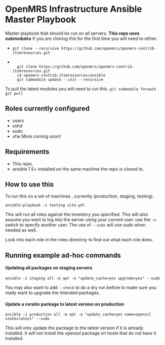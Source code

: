 OpenMRS Infrastructure Ansible Master Playbook
======================
Master playbook that should be run on all servers. **This repo uses submodules** If you are cloning this for the first time you will need to either:
* `git clone --recursive https://github.com/openmrs/openmrs-contrib-itsmresources.git`
* ```

    git clone https://github.com/openmrs/openmrs-contrib-itsmresources.git
    cd openmrs-contrib-itsmresources/ansible
    git submodule update --init --recursive

  ```

To pull the latest modules you will need to run this.
`git submodule foreach git pull`

## Roles currently configured
* users
* sshd
* sudo
* ufw
More coming soon!

## Requirements
* This repo.
* ansible  1.5+ installed on the same machine the repo is cloned to.

## How to use this
To run this on a set of machines , currently (production, staging, testing).

`ansible-playbook -i testing site.yml`

This will run all roles against the inventory you specified. This will also assume you want to log into the server using your current user. use the `-u` switch to specify another user. The use of `--sudo` will use sudo when needed as well.

Look into each role in the roles directroy to find out what each role does.

## Running example ad-hoc commands
#### Updating all packages on staging servers

`ansible -i staging all -m apt -a "update_cache=yes upgrade=yes" --sudo` 

You may also want to add `--check` to do a dry run before to make sure you really want to upgrade the intended packages.

#### Update a ceratin package to latest version on production

`ansible -i production all -m apt -a "update_cache=yes name=openssl state=latest" --sudo`

This will only update the package to the latest version if it is already installed.  It will not install the openssl package on hosts that do not have it installed.

